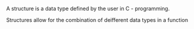 A structure is a data type defined by the user in C - programming.

Structures allow for the combination of deifferent data types in a function

